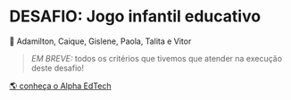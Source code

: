 # DESAFIO: Jogo infantil educativo
👥 Adamilton, Caique, Gislene, Paola, Talita e Vitor

> *EM BREVE:* todos os critérios que tivemos que atender na execução deste desafio!

[🌎 conheça o Alpha EdTech](https://www.alphaedtech.org.br/)